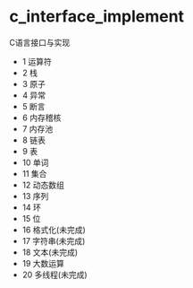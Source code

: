 # c_interface_implement
C语言接口与实现
- 1 运算符
- 2 栈
- 3 原子
- 4 异常
- 5 断言
- 6 内存稽核
- 7 内存池
- 8 链表
- 9 表
- 10 单词
- 11 集合
- 12 动态数组
- 13 序列
- 14 环
- 15 位
- 16 格式化(未完成)
- 17 字符串(未完成)
- 18 文本(未完成)
- 19 大数运算
- 20 多线程(未完成)